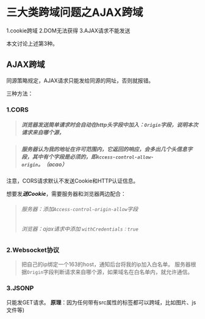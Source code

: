 # 三大类跨域问题之AJAX跨域

1.cookie跨域
2.DOM无法获得
3.AJAX请求不能发送

本文讨论上述第3种。

## AJAX跨域
同源策略规定，AJAX请求只能发给同源的网址，否则就报错。

三种方法：
### 1.CORS
> ##### 浏览器发送简单请求时会自动在http头字段中加入：`Origin`字段，说明本次请求来自哪个源，

> ##### 服务器认为我的地址在许可范围内，它返回的响应，会多出几个头信息字段，其中有个字段是必须的，即`Access-control-allow-origin`。（acao）

注意，CORS请求默认不发送Cookie和HTTP认证信息。

想要发***送Cookie***，需要服务器和浏览器两边配合：

> ###### 服务器：添加`Access-control-origin-allow`字段
> ###### 浏览器：ajax请求中添加 `withCredentials：true`


### 2.Websocket协议

> 把自己的ip绑定一个163的host，通知后台将我的ip加入白名单。
> 服务器根据`Origin`字段判断请求来自哪个源，如果域名在白名单内，就允许通信。


### 3.JSONP
只能发GET请求。
**原理**：因为任何带有src属性的标签都可以跨域，比如图片、js文件等)




